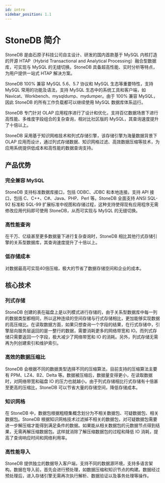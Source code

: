 ```yaml
---
id: intro
sidebar_position: 1.1
---
```


# StoneDB 简介

StoneDB 是由石原子科技公司自主设计、研发的国内首款基于 MySQL 内核打造的开源 HTAP（Hybrid Transactional and Analytical Processing）融合型数据库，可实现与 MySQL 的无缝切换。StoneDB 具备超高性能、实时分析等特点，为用户提供一站式 HTAP 解决方案。

StoneDB 100% 兼容 MySQL 5.6、5.7 协议和 MySQL 生态等重要特性，支持 MySQL 常用的功能及语法，支持 MySQL 生态中的系统工具和客户端，如 Navicat、Workbench、mysqldump、mydumper。由于 100% 兼容 MySQL，因此 StoneDB 的所有工作负载都可以继续使用 MySQL 数据库体系运行。

StoneDB 专门针对 OLAP 应用程序进行了设计和优化，支持百亿数据场景下进行高性能、多维度字段组合的复杂查询，相对比社区版的 MySQL，其查询速度提升了十倍以上。

StoneDB 采用基于知识网格技术和列式存储引擎，该存储引擎为海量数据背景下 OLAP 应用而设计，通过列式存储数据、知识网格过滤、高效数据压缩等技术，为应用系统提供低成本和高性能的数据查询支持。

## 产品优势

### 完全兼容 MySQL

StoneDB 支持标准数据库接口，包括 ODBC、JDBC 和本地连接。支持 API 接口，包括 C、C++、C#、Java、PHP、Perl 等。StoneDB 全面支持 ANSI SQL-92 标准和 SQL-99 扩展标准中视图和存储过程，这种支持使得现有应用程序无需修改应用代码即可使用 StoneDB，从而可实现与 MySQL 的无缝切换。

### 高性能查询

在千万、亿级甚至更多数据量下进行复杂查询时，StoneDB 相比其他行式存储引擎的关系型数据库，其查询速度提升了十倍以上。

### 低存储成本

对数据最高可实现40倍压缩，极大的节省了数据存储空间和企业的成本。

## 核心技术

### 列式存储

StoneDB 创建的表在磁盘上是以列模式进行存储的，由于关系型数据库中每一列的数据类型都相同，所以这种连续的空间存储与行式存储相比，更加能够实现数据的高压缩比。在读取数据方面，如果只想查询一个字段的结果，在行式存储中，引擎层向服务层返回的是一整行的数据，需要消耗更多的网络带宽和 IO。而列式存储只需要返回一个字段，极大减少了网络带宽和 IO 的消耗。另外，列式存储无需再为列创建索引和维护索引。

### 高效的数据压缩比

StoneDB 会根据不同的数据类型选择不同的压缩算法，目前支持的压缩算法主要有 PPM、LZ4、B2、Delta 等。数据被压缩后，数据量变得更小，在读取数据时，对网络带宽和磁盘 IO 的压力也就越小。由于列式存储相比行式存储有十倍甚至更高的压缩比，StoneDB 可以节省大量的存储空间，降低存储成本。

### 知识网格

在 StoneDB 中，数据包根据粗糙集概念划分为不相关数据包、可疑数据包、相关数据包。StoneDB 根据知识网格技术过滤掉不相关的数据包，对可疑数据包需要进一步解压缩才能得到满足条件的数据。如果能从相关数据包的元数据节点得到结果，无需再解压缩数据包。这样就消除了解压缩数据包的过程和降低 IO 消耗，提高了查询响应时间和网络利用率。

### 高性能导入

StoneDB 提供独立的数据导入客户端，支持不同的数据源环境，支持多语言架构。数据在导入前，首先会进行预处理，如数据压缩和知识节点的构建。数据经过预处理后，进入存储引擎无需再次执行解析、数据验证以及事务处理等操作。
